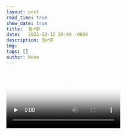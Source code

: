 ```yaml
---
layout: post
read_time: true
show_date: true
title:  哲♂学
date:   2021-12-12 20:44 -0600
description: 哲♂学
img: 
tags: []
author: None
---
```

<!-- mp4格式 -->
<video id="video" controls="" preload="none" poster="封面">
      <source id="mp4" src="..\assets\img\posts\20211212\x.mp4" type="video/mp4">
</videos>